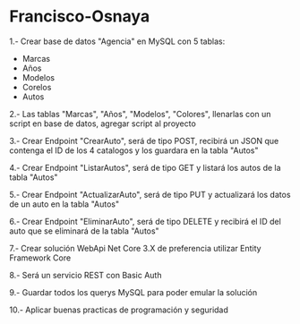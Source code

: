 # Francisco-Osnaya

1.- Crear base de datos "Agencia" en MySQL con 5 tablas: 
  - Marcas
  - Años
  - Modelos
  - Corelos
  - Autos
  
2.- Las tablas "Marcas", "Años", "Modelos", "Colores", llenarlas con un script en base de datos, agregar script al proyecto

3.- Crear Endpoint "CrearAuto", será de tipo POST, recibirá un JSON que contenga el ID de los 4 catalogos y los guardara en la tabla "Autos"

4.- Crear Endpoint "ListarAutos", será de tipo GET y listará los autos de la tabla "Autos"

5.- Crear Endpoint "ActualizarAuto", será de tipo PUT y actualizará los datos de un auto en la tabla "Autos"

6.- Crear Endpoint "EliminarAuto", será de tipo DELETE y recibirá el ID del auto que se eliminará de la tabla "Autos"

7.- Crear solución WebApi Net Core 3.X de preferencia utilizar Entity Framework Core

8.- Será un servicio REST con Basic Auth

9.- Guardar todos los querys MySQL para poder emular la solución

10.- Aplicar buenas practicas de programación y seguridad
